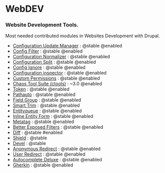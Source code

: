 # WebDEV

### Website Development Tools.
Most needed contributed modules in Websites Development with Drupal.

* [Configuration Update Manager](https://www.drupal.org/project/config_update) : @stable @enabled
* [Config Filter](https://www.drupal.org/project/config_filter) : @stable @enabled
* [Configuration Normalizer](https://www.drupal.org/project/config_normalizer) : @stable @enabled
* [Configuration Split](https://www.drupal.org/project/config_split) : @stable @enabled
* [Config Ignore](https://www.drupal.org/project/config_ignore) : @stable @enabled
* [Configuration inspector](https://www.drupal.org/project/config_inspector) : @stable @enabled
* [Custom Permissions](https://www.drupal.org/project/config_perms) : @stable @enabled
* [Chaos Tool Suite (ctools)](https://www.drupal.org/project/ctools) : ~3.0 @enabled
* [Token](https://www.drupal.org/project/token) : @stable @enabled
* [Pathauto](https://www.drupal.org/project/pathauto) : @stable @enabled
* [Field Group](https://www.drupal.org/project/field_group) : @stable @enabled
* [Smart Trim](https://www.drupal.org/project/smart_trim) : @stable @enabled
* [Entityqueue](https://www.drupal.org/project/entityqueue) : @stable @enabled
* [Inline Entity Form](https://www.drupal.org/project/inline_entity_form) : @stable @enabled
* [Metatag](https://www.drupal.org/project/metatag) : @stable @enabled
* [Better Exposed Filters](https://www.drupal.org/project/better_exposed_filters) : @stable @enabled
* [Diff](https://www.drupal.org/project/diff) : @stable #enabled
* [Shield](https://www.drupal.org/project/shield) : @stable
* [Devel](https://www.drupal.org/project/devel) : @stable
* [Anonymous Redirect](https://www.drupal.org/project/anonymous_redirect) : @stable @enabled
* [User Redirect](https://www.drupal.org/project/user_redirect) : @stable @enabled
* [Autocomplete Deluxe](https://www.drupal.org/project/autocomplete_deluxe) : @stable @enabled
* [Gherkin](https://www.drupal.org/project/gherkin) : @stable @enabled
